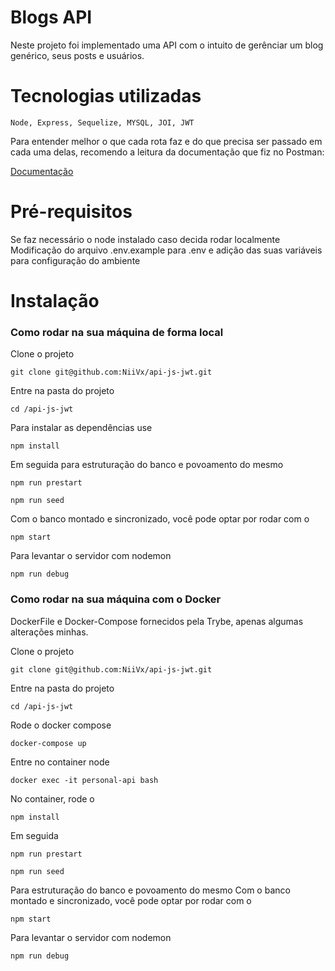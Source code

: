 # Blogs API

Neste projeto foi implementado uma API com o intuito de gerênciar um blog genérico, seus posts e usuários.

# Tecnologias utilizadas

    Node, Express, Sequelize, MYSQL, JOI, JWT

Para entender melhor o que cada rota faz e do que precisa ser passado em cada uma delas, recomendo a leitura da documentação que fiz no Postman:

[Documentação](https://documenter.getpostman.com/view/22570620/2s8YmGTkic)

# Pré-requisitos

Se faz necessário o node instalado caso decida rodar localmente
Modificação do arquivo .env.example para .env e adição das suas variáveis para configuração do ambiente

# Instalação
### Como rodar na sua máquina de forma local
Clone o projeto 
 ``` 
 git clone git@github.com:NiiVx/api-js-jwt.git
 ```
Entre na pasta do projeto 
 ```
cd /api-js-jwt
 ```
Para instalar as dependências use 
 ```
 npm install
 ```
Em seguida para estruturação do banco e povoamento do mesmo
 ```
 npm run prestart
 ```
 ```
 npm run seed
 ``` 
Com o banco montado e sincronizado, você pode optar por rodar com o 
 ```
 npm start
 ``` 
Para levantar o servidor com nodemon
 ```
 npm run debug
 ``` 

 ### Como rodar na sua máquina com o Docker

DockerFile e Docker-Compose fornecidos pela Trybe, apenas algumas alterações minhas.


Clone o projeto 
```
git clone git@github.com:NiiVx/api-js-jwt.git
```
Entre na pasta do projeto 
```
cd /api-js-jwt
```
Rode o docker compose 
```
docker-compose up
```
Entre no container node 
```
docker exec -it personal-api bash
```
No container, rode o 
```
npm install
```
Em seguida
```
npm run prestart
```
```
npm run seed
``` 
Para estruturação do banco e povoamento do mesmo
Com o banco montado e sincronizado, você pode optar por rodar com o 
```
npm start
``` 
Para levantar o servidor com nodemon
```
npm run debug
``` 




